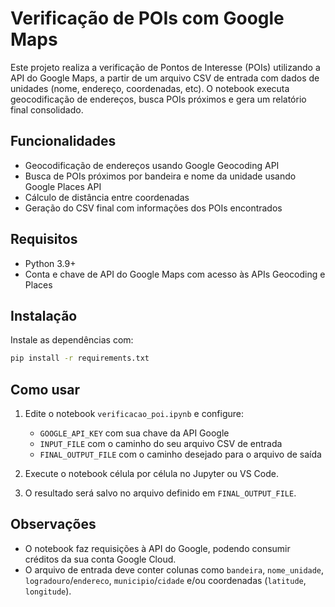 # Verificação de POIs com Google Maps

Este projeto realiza a verificação de Pontos de Interesse (POIs) utilizando a API do Google Maps, a partir de um arquivo CSV de entrada com dados de unidades (nome, endereço, coordenadas, etc). O notebook executa geocodificação de endereços, busca POIs próximos e gera um relatório final consolidado.

## Funcionalidades

- Geocodificação de endereços usando Google Geocoding API
- Busca de POIs próximos por bandeira e nome da unidade usando Google Places API
- Cálculo de distância entre coordenadas
- Geração do CSV final com informações dos POIs encontrados

## Requisitos

- Python 3.9+
- Conta e chave de API do Google Maps com acesso às APIs Geocoding e Places

## Instalação

Instale as dependências com:

```sh
pip install -r requirements.txt
```

## Como usar

1. Edite o notebook `verificacao_poi.ipynb` e configure:
   - `GOOGLE_API_KEY` com sua chave da API Google
   - `INPUT_FILE` com o caminho do seu arquivo CSV de entrada
   - `FINAL_OUTPUT_FILE` com o caminho desejado para o arquivo de saída

2. Execute o notebook célula por célula no Jupyter ou VS Code.

3. O resultado será salvo no arquivo definido em `FINAL_OUTPUT_FILE`.

## Observações

- O notebook faz requisições à API do Google, podendo consumir créditos da sua conta Google Cloud.
- O arquivo de entrada deve conter colunas como `bandeira`, `nome_unidade`, `logradouro`/`endereco`, `municipio`/`cidade` e/ou coordenadas (`latitude`, `longitude`).
